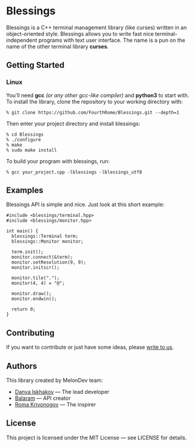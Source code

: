# Blessings
Blessings is a C++ terminal management library (like curses) written in an
object-oriented style. Blessings allows you to write fast nice
terminal-independent programs with text user interface. The name is a pun
on the name of the other terminal library **curses**.

## Getting Started
### Linux
You'll need **gcc** *(or any other gcc-like compiler)* and
**python3** to start with. To install the library, clone the repository to your
working directory with:
```
% git clone https://github.com/FourthRome/Blessings.git --depth=1
```

Then enter your project directory and install blessings:
```
% cd Blessings
% ./configure
% make
% sudo make install
```

To build your program with blessings, run:
```
% gcc your_project.cpp -lblessings -lblessings_utf8
```

## Examples
Blessings API is simple and nice. Just look at this short example:
```
#include <blessings/terminal.hpp>
#include <blessings/monitor.hpp>

int main() {
  blessings::Terminal term;
  blessings::Monitor monitor;
  
  term.init();
  monitor.connect(&term);
  monitor.setResolution(9, 9);
  monitor.initscr();
  
  monitor.tile(".");
  monitor(4, 4) = "@";
  
  monitor.draw();
  monitor.endwin();
  
  return 0;
}
```

## Contributing
If you want to contribute or just have some ideas, please
[write to us](mailto:destabilizer@opmbx.org).

## Authors
This library created by MelonDev team:
  * [Danya Iskhakov](https://github.com/KernelOps) — The lead developer
  * [Balaram](https://github.com/destabilizer) — API creator
  * [Roma Krivonogov](https://github.com/FourthRome) — The inspirer

## License
This project is licensed under the MIT License — see LICENSE for details.

